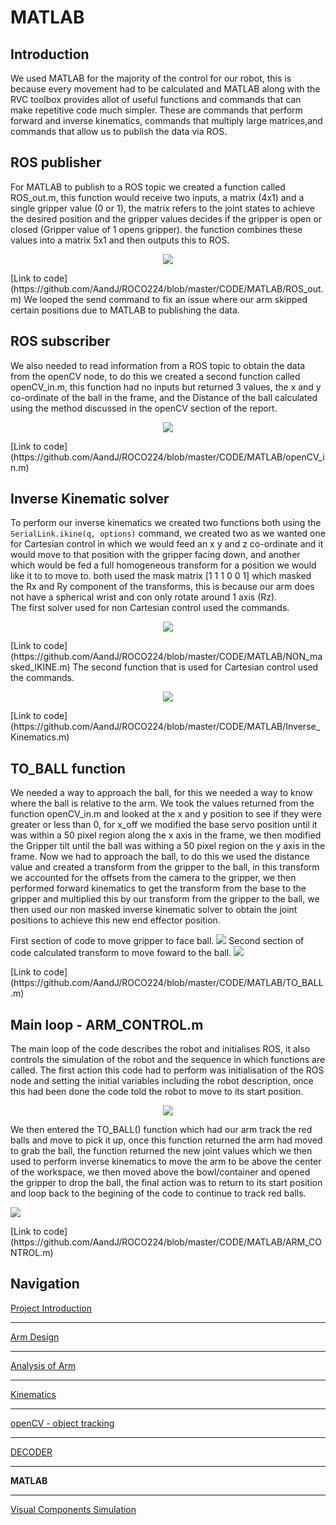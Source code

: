 # MATLAB

## Introduction
We used MATLAB for the majority of the control for our robot, this is because every movement had to be calculated and MATLAB along with the RVC toolbox provides allot of useful functions and commands that can make repetitive code much simpler. These are commands that perform forward and inverse kinematics, commands that multiply large matrices,and commands that allow us to publish the data via ROS.  

## ROS publisher
For MATLAB to publish to a ROS topic we created a function called ROS_out.m, this function would receive two inputs, a matrix (4x1) and a single gripper value (0 or 1), the matrix refers to the joint states to achieve the desired position and the gripper values decides if the gripper is open or closed (Gripper value of 1 opens gripper). the function combines these values into a matrix 5x1 and then outputs this to ROS.  
<p align="center">
<img src="https://raw.githubusercontent.com/AandJ/ROCO224/master/IMAGES/MATLAB_ROSout.png"/>  
</p>
[Link to code](https://github.com/AandJ/ROCO224/blob/master/CODE/MATLAB/ROS_out.m)  
We looped the send command to fix an issue where our arm skipped certain positions due to MATLAB to publishing the data.  

## ROS subscriber
We also needed to read information from a ROS topic to obtain the data from the openCV node, to do this we created a second function called openCV_in.m, this function had no inputs but returned 3 values, the x and y co-ordinate of the ball in the frame, and the Distance of the ball calculated using the method discussed in the openCV section of the report.  
<p align="center">
<img src="https://raw.githubusercontent.com/AandJ/ROCO224/master/IMAGES/MATLAB_ROSin.png"/>  
</p>
[Link to code](https://github.com/AandJ/ROCO224/blob/master/CODE/MATLAB/openCV_in.m)  

## Inverse Kinematic solver
To perform our inverse kinematics we created two functions both using the `SerialLink.ikine(q, options)` command, we created two as we wanted one for Cartesian control in which we would feed an x y and z co-ordinate and it would move to that position with the gripper facing down, and another which would be fed a full homogeneous transform for a position we would like it to to move to. both used the mask matrix [1 1 1 0 0 1] which masked the Rx and Ry component of the transforms, this is because our arm does not have a spherical wrist and con only rotate around 1 axis (Rz).  
The first solver used for non Cartesian control used the commands.  
<p align="center">
<img src="https://raw.githubusercontent.com/AandJ/ROCO224/master/IMAGES/IKINE_FUNCTION_1.png"/>  
</p>
[Link to code](https://github.com/AandJ/ROCO224/blob/master/CODE/MATLAB/NON_masked_IKINE.m)  
The second function that is used for Cartesian control used the commands.  
<p align="center">
<img src="https://raw.githubusercontent.com/AandJ/ROCO224/master/IMAGES/IKINE_FUNCTION_2.png"/>  
</p>
[Link to code](https://github.com/AandJ/ROCO224/blob/master/CODE/MATLAB/Inverse_Kinematics.m)  

## TO_BALL function
We needed a way to approach the ball, for this we needed a way to know where the ball is relative to the arm. We took the values returned from the function openCV_in.m and looked at the x and y position to see if they were greater or less than 0, for x_off we modified the base servo position until it was within a 50 pixel region along the x axis in the frame, we then modified the Gripper tilt until the ball was withing a 50 pixel region on the y axis in the frame. Now we had to approach the ball, to do this we used the distance value and created a transform from the gripper to the ball, in this transform we accounted for the offsets from the camera to the gripper, we then performed forward kinematics to get the transform from the base to the gripper and multiplied this by our transform from the gripper to the ball, we then used our non masked inverse kinematic solver to obtain the joint positions to achieve this new end effector position.  
<p align="">
First section of code to move gripper to face ball.  
<img src="https://raw.githubusercontent.com/AandJ/ROCO224/master/IMAGES/MATLAB_TO_BALL_1.png"/>  
Second section of code calculated transform to move foward to the ball.  
<img src="https://raw.githubusercontent.com/AandJ/ROCO224/master/IMAGES/MATLAB_TO_BALL_2.png"/>  
</p>
[Link to code](https://github.com/AandJ/ROCO224/blob/master/CODE/MATLAB/TO_BALL.m)  

## Main loop - ARM_CONTROL.m
The main loop of the code describes the robot and initialises ROS, it also controls the simulation of the robot and the sequence in which functions are called. The first action this code had to perform was initialisation of the ROS node and setting the initial variables including the robot description, once this had been done the code told the robot to move to its start position.  
<p align="center">
<img src="https://raw.githubusercontent.com/AandJ/ROCO224/master/IMAGES/Simulated_startPOS.png"/>  
</p>
We then entered the TO_BALL() function which had our arm track the red balls and move to pick it up, once this function returned the arm had moved to grab the ball, the function returned the new joint values which we then used to perform inverse kinematics to move the arm to be above the center of the workspace, we then moved above the bowl/container and opened the gripper to drop the ball, the final action was to return to its start position and loop back to the begining of the code to continue to track red balls.  
<p align="">
<img src="https://raw.githubusercontent.com/AandJ/ROCO224/master/IMAGES/ARM_CONTROL.png"/>  
</p>
[Link to code](https://github.com/AandJ/ROCO224/blob/master/CODE/MATLAB/ARM_CONTROL.m)  

## Navigation
[Project Introduction](https://github.com/AandJ/ROCO224/blob/master/ProjectIntroduction.md)  
***
[Arm Design](https://github.com/AandJ/ROCO224/blob/master/ArmDesign.md)  
***
[Analysis of Arm](https://github.com/AandJ/ROCO224/blob/master/ArmAnalysis.md)  
***
[Kinematics](https://github.com/AandJ/ROCO224/blob/master/kinematics.md)  
***
[openCV - object tracking](https://github.com/AandJ/ROCO224/blob/master/openCV.md)  
***
[DECODER](https://github.com/AandJ/ROCO224/blob/master/Decoder.md)  
***
__MATLAB__  
***
[Visual Components Simulation](https://github.com/AandJ/ROCO224/blob/master/VCS.md)  
